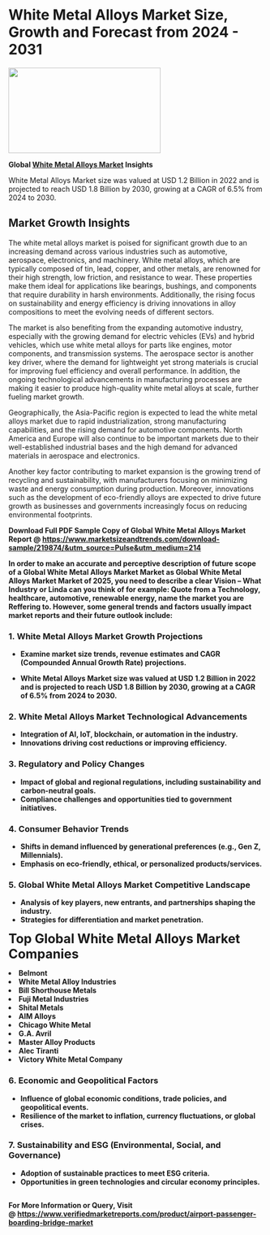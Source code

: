 <H1>White Metal Alloys Market Size, Growth and Forecast from 2024 - 2031</H1><img class="aligncenter size-medium wp-image-584254" src="https://thirdeyenews.in/wp-content/uploads/2024/09/Global-Market-Research-300x168.jpeg" alt="" width="300" height="168" /><p><strong>Global&nbsp;<a href="https://www.marketsizeandtrends.com/download-sample/219874/&amp;utm_source=Pulse&amp;utm_medium=214">White Metal Alloys Market</a> Insights</strong></p><p>White Metal Alloys Market size was valued at USD 1.2 Billion in 2022 and is projected to reach USD 1.8 Billion by 2030, growing at a CAGR of 6.5% from 2024 to 2030.</p><p><h2>Market Growth Insights</h2> <p>The white metal alloys market is poised for significant growth due to an increasing demand across various industries such as automotive, aerospace, electronics, and machinery. White metal alloys, which are typically composed of tin, lead, copper, and other metals, are renowned for their high strength, low friction, and resistance to wear. These properties make them ideal for applications like bearings, bushings, and components that require durability in harsh environments. Additionally, the rising focus on sustainability and energy efficiency is driving innovations in alloy compositions to meet the evolving needs of different sectors.</p> <p><strong></strong></p> <p>The market is also benefiting from the expanding automotive industry, especially with the growing demand for electric vehicles (EVs) and hybrid vehicles, which use white metal alloys for parts like engines, motor components, and transmission systems. The aerospace sector is another key driver, where the demand for lightweight yet strong materials is crucial for improving fuel efficiency and overall performance. In addition, the ongoing technological advancements in manufacturing processes are making it easier to produce high-quality white metal alloys at scale, further fueling market growth.</p> <p>Geographically, the Asia-Pacific region is expected to lead the white metal alloys market due to rapid industrialization, strong manufacturing capabilities, and the rising demand for automotive components. North America and Europe will also continue to be important markets due to their well-established industrial bases and the high demand for advanced materials in aerospace and electronics.</p> <p>Another key factor contributing to market expansion is the growing trend of recycling and sustainability, with manufacturers focusing on minimizing waste and energy consumption during production. Moreover, innovations such as the development of eco-friendly alloys are expected to drive future growth as businesses and governments increasingly focus on reducing environmental footprints.</p> <p><strong></p><p><span class=""><strong>Download Full PDF Sample Copy of Global White Metal Alloys Market Report</strong> @ <a href="https://www.marketsizeandtrends.com/download-sample/219874/&amp;utm_source=Pulse&amp;utm_medium=214" target="_blank">https://www.marketsizeandtrends.com/download-sample/219874/&amp;utm_source=Pulse&amp;utm_medium=214</a></span></p><p>In order to make an accurate and perceptive description of future scope of a Global&nbsp;White Metal Alloys Market Market as Global&nbsp;White Metal Alloys Market Market of 2025, you need to describe a clear Vision &ndash; What Industry or Linda can you think of for example: Quote from a Technology, healthcare, automotive, renewable energy, name the market you are Reffering to. However, some general trends and factors usually impact market reports and their future outlook include:</p><h3>1.&nbsp;<strong>White Metal Alloys Market Growth Projections</strong></h3><ul><li>Examine market size trends, revenue estimates and CAGR (Compounded Annual Growth Rate) projections.</li><li><p>White Metal Alloys Market size was valued at USD 1.2 Billion in 2022 and is projected to reach USD 1.8 Billion by 2030, growing at a CAGR of 6.5% from 2024 to 2030.</p></li></ul><h3>2.&nbsp;<strong>White Metal Alloys Market Technological Advancements</strong></h3><ul><li>Integration of AI, IoT, blockchain, or automation in the industry.</li><li>Innovations driving cost reductions or improving efficiency.</li></ul><h3>3.&nbsp;<strong>Regulatory and Policy Changes</strong></h3><ul><li>Impact of global and regional regulations, including sustainability and carbon-neutral goals.</li><li>Compliance challenges and opportunities tied to government initiatives.</li></ul><h3>4.&nbsp;<strong>Consumer Behavior Trends</strong></h3><ul><li>Shifts in demand influenced by generational preferences (e.g., Gen Z, Millennials).</li><li>Emphasis on eco-friendly, ethical, or personalized products/services.</li></ul><h3>5.&nbsp;<strong>Global White Metal Alloys Market Competitive Landscape</strong></h3><ul><li>Analysis of key players, new entrants, and partnerships shaping the industry.</li><li>Strategies for differentiation and market penetration.</li></ul><p data-pm-slice="1 1 []"><span style="color: inherit; font-family: inherit; font-size: 25px;">Top Global White Metal Alloys Market Companies</span></p><div class="" data-test-id=""><p><li>Belmont</li><li> White Metal Alloy Industries</li><li> Bill Shorthouse Metals</li><li> Fuji Metal Industries</li><li> Shital Metals</li><li> AIM Alloys</li><li> Chicago White Metal</li><li> G.A. Avril</li><li> Master Alloy Products</li><li> Alec Tiranti</li><li> Victory White Metal Company</li></p></div><h3>6.&nbsp;<strong>Economic and Geopolitical Factors</strong></h3><ul><li>Influence of global economic conditions, trade policies, and geopolitical events.</li><li>Resilience of the market to inflation, currency fluctuations, or global crises.</li></ul><h3>7.&nbsp;<strong>Sustainability and ESG (Environmental, Social, and Governance)</strong></h3><ul><li>Adoption of sustainable practices to meet ESG criteria.</li><li>Opportunities in green technologies and circular economy principles.</li></ul><h2><strong style="font-size: 14px;">For More Information or Query, Visit @&nbsp;</strong><a style="background-color: #ffffff; font-size: 14px;" href="https://www.marketsizeandtrends.com/report/white-metal-alloys-market/" target="_blank">https://www.verifiedmarketreports.com/product/airport-passenger-boarding-bridge-market</a></h2>
